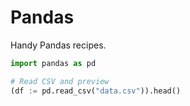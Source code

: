 # Pandas

Handy Pandas recipes.

```python
import pandas as pd

# Read CSV and preview
(df := pd.read_csv("data.csv")).head()
```
